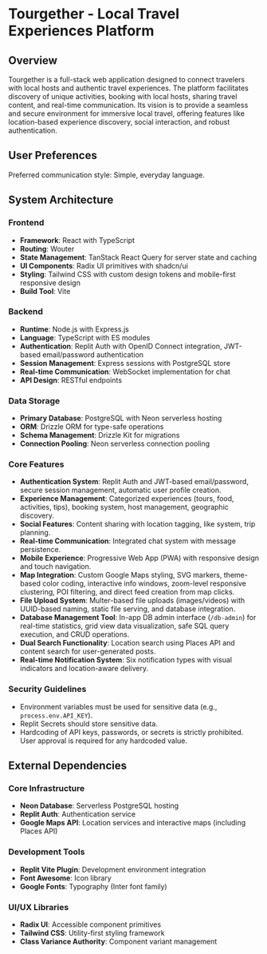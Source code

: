 # Tourgether - Local Travel Experiences Platform

## Overview
Tourgether is a full-stack web application designed to connect travelers with local hosts and authentic travel experiences. The platform facilitates discovery of unique activities, booking with local hosts, sharing travel content, and real-time communication. Its vision is to provide a seamless and secure environment for immersive local travel, offering features like location-based experience discovery, social interaction, and robust authentication.

## User Preferences
Preferred communication style: Simple, everyday language.

## System Architecture

### Frontend
- **Framework**: React with TypeScript
- **Routing**: Wouter
- **State Management**: TanStack React Query for server state and caching
- **UI Components**: Radix UI primitives with shadcn/ui
- **Styling**: Tailwind CSS with custom design tokens and mobile-first responsive design
- **Build Tool**: Vite

### Backend
- **Runtime**: Node.js with Express.js
- **Language**: TypeScript with ES modules
- **Authentication**: Replit Auth with OpenID Connect integration, JWT-based email/password authentication
- **Session Management**: Express sessions with PostgreSQL store
- **Real-time Communication**: WebSocket implementation for chat
- **API Design**: RESTful endpoints

### Data Storage
- **Primary Database**: PostgreSQL with Neon serverless hosting
- **ORM**: Drizzle ORM for type-safe operations
- **Schema Management**: Drizzle Kit for migrations
- **Connection Pooling**: Neon serverless connection pooling

### Core Features
- **Authentication System**: Replit Auth and JWT-based email/password, secure session management, automatic user profile creation.
- **Experience Management**: Categorized experiences (tours, food, activities, tips), booking system, host management, geographic discovery.
- **Social Features**: Content sharing with location tagging, like system, trip planning.
- **Real-time Communication**: Integrated chat system with message persistence.
- **Mobile Experience**: Progressive Web App (PWA) with responsive design and touch navigation.
- **Map Integration**: Custom Google Maps styling, SVG markers, theme-based color coding, interactive info windows, zoom-level responsive clustering, POI filtering, and direct feed creation from map clicks.
- **File Upload System**: Multer-based file uploads (images/videos) with UUID-based naming, static file serving, and database integration.
- **Database Management Tool**: In-app DB admin interface (`/db-admin`) for real-time statistics, grid view data visualization, safe SQL query execution, and CRUD operations.
- **Dual Search Functionality**: Location search using Places API and content search for user-generated posts.
- **Real-time Notification System**: Six notification types with visual indicators and location-aware delivery.

### Security Guidelines
- Environment variables must be used for sensitive data (e.g., `process.env.API_KEY`).
- Replit Secrets should store sensitive data.
- Hardcoding of API keys, passwords, or secrets is strictly prohibited. User approval is required for any hardcoded value.

## External Dependencies

### Core Infrastructure
- **Neon Database**: Serverless PostgreSQL hosting
- **Replit Auth**: Authentication service
- **Google Maps API**: Location services and interactive maps (including Places API)

### Development Tools
- **Replit Vite Plugin**: Development environment integration
- **Font Awesome**: Icon library
- **Google Fonts**: Typography (Inter font family)

### UI/UX Libraries
- **Radix UI**: Accessible component primitives
- **Tailwind CSS**: Utility-first styling framework
- **Class Variance Authority**: Component variant management